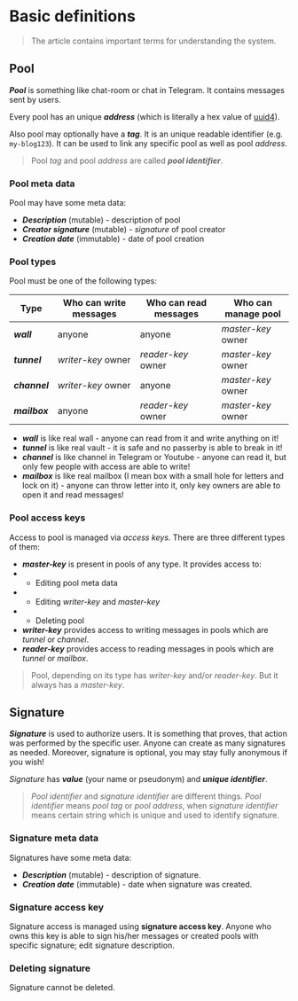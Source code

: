# Basic definitions
> The article contains important terms for understanding the system.

## Pool
***Pool*** is something like chat-room or chat in Telegram. It contains messages sent by users.

Every pool has an unique ***address*** (which is literally a hex value of [uuid4](https://en.wikipedia.org/wiki/Universally_unique_identifier#Version_4_(random))). 

Also pool may optionally have a ***tag***. It is an unique readable identifier (e.g. `my-blog123`). 
It can be used to link any specific pool as well as pool *address*.

> Pool *tag* and pool *address* are called ***pool identifier***. 

### Pool meta data
Pool may have some meta data:

* ***Description*** (mutable) - description of pool 
* ***Creator signature*** (mutable) - *signature* of pool creator
* ***Creation date*** (immutable) - date of pool creation

### Pool types
Pool must be one of the following types:

| Type          | Who can write messages  | Who can read messages  | Who can manage pool  |
|---------------|-------------------------|------------------------|----------------------|
| ***wall***    | anyone                  | anyone                 | *master-key* owner   |
| ***tunnel***  | *writer-key* owner      | *reader-key* owner     | *master-key* owner   |
| ***channel*** | *writer-key* owner      | anyone                 | *master-key* owner   |
| ***mailbox*** | anyone                  | *reader-key* owner     | *master-key* owner   |

* ***wall*** is like real wall - anyone can read from it and write anything on it!
* ***tunnel*** is like real vault - it is safe and no passerby is able to break in it!
* ***channel*** is like channel in Telegram or Youtube - anyone can read it, but only few people with access are able to write!
* ***mailbox*** is like real mailbox (I mean box with a small hole for letters and lock on it) - anyone can throw letter into it, only key owners are able to open it and read messages! 

### Pool access keys
Access to pool is managed via *access keys*.
There are three different types of them:

* ***master-key*** is present in pools of any type. It provides access to:
* * Editing pool meta data
* * Editing *writer-key* and *master-key*
* * Deleting pool
* ***writer-key*** provides access to writing messages in pools which are *tunnel* or *channel*.
* ***reader-key*** provides access to reading messages in pools which are *tunnel* or *mailbox*.

> Pool, depending on its type has *writer-key* and/or *reader-key*. But it always has a *master-key*.

## Signature
***Signature*** is used to authorize users. It is something that proves, that action was performed by the specific user.
Anyone can create as many signatures as needed. Moreover, signature is optional, you may stay fully anonymous if you wish!

*Signature* has ***value*** (your name or pseudonym) and ***unique identifier***.

> *Pool identifier* and *signature identifier* are different things. 
*Pool identifier* means *pool tag* or *pool address*, when *signature identifier* means certain string which is unique and used to identify signature.

### Signature meta data
Signatures have some meta data:

* ***Description*** (mutable) - description of signature.
* ***Creation date*** (immutable) - date when signature was created.

### Signature access key
Signature access is managed using **signature access key**.
Anyone who owns this key is able to sign his/her messages or created pools with specific signature; edit signature description.

### Deleting signature
Signature cannot be deleted.

